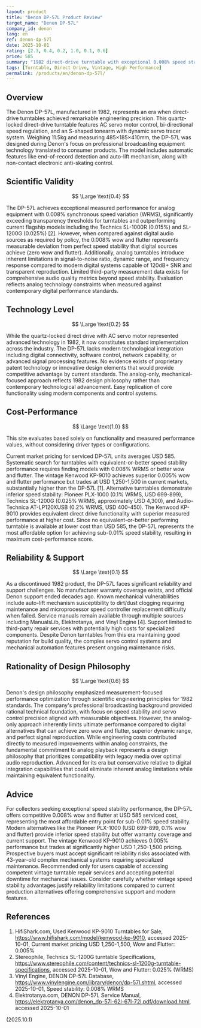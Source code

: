 ```yaml
---
layout: product
title: "Denon DP-57L Product Review"
target_name: "Denon DP-57L"
company_id: denon
lang: en
ref: denon-dp-57l
date: 2025-10-01
rating: [2.3, 0.4, 0.2, 1.0, 0.1, 0.6]
price: 585
summary: "1982 direct-drive turntable with exceptional 0.008% speed stability, competitive with vintage high-end models, but limited by outdated technology and discontinued support"
tags: [Turntable, Direct Drive, Vintage, High Performance]
permalink: /products/en/denon-dp-57l/
---
```


## Overview

The Denon DP-57L, manufactured in 1982, represents an era when direct-drive turntables achieved remarkable engineering precision. This quartz-locked direct-drive turntable features AC servo motor control, bi-directional speed regulation, and an S-shaped tonearm with dynamic servo tracer system. Weighing 11.5kg and measuring 485×185×410mm, the DP-57L was designed during Denon's focus on professional broadcasting equipment technology translated to consumer products. The model includes automatic features like end-of-record detection and auto-lift mechanism, along with non-contact electronic anti-skating control.

## Scientific Validity

$$ \Large \text{0.4} $$

The DP-57L achieves exceptional measured performance for analog equipment with 0.008% synchronous speed variation (WRMS), significantly exceeding transparency thresholds for turntables and outperforming current flagship models including the Technics SL-1000R (0.015%) and SL-1200G (0.025%) [2]. However, when compared against digital audio sources as required by policy, the 0.008% wow and flutter represents measurable deviation from perfect speed stability that digital sources achieve (zero wow and flutter). Additionally, analog turntables introduce inherent limitations in signal-to-noise ratio, dynamic range, and frequency response compared to modern digital systems capable of 120dB+ SNR and transparent reproduction. Limited third-party measurement data exists for comprehensive audio quality metrics beyond speed stability. Evaluation reflects analog technology constraints when measured against contemporary digital performance standards.

## Technology Level

$$ \Large \text{0.2} $$

While the quartz-locked direct drive with AC servo motor represented advanced technology in 1982, it now constitutes standard implementation across the industry. The DP-57L lacks modern technological integration including digital connectivity, software control, network capability, or advanced signal processing features. No evidence exists of proprietary patent technology or innovative design elements that would provide competitive advantage by current standards. The analog-only, mechanical-focused approach reflects 1982 design philosophy rather than contemporary technological advancement. Easy replication of core functionality using modern components and control systems.

## Cost-Performance

$$ \Large \text{1.0} $$

This site evaluates based solely on functionality and measured performance values, without considering driver types or configurations.

Current market pricing for serviced DP-57L units averages USD 585. Systematic search for turntables with equivalent-or-better speed stability performance requires finding models with 0.008% WRMS or better wow and flutter. The vintage Kenwood KP-9010 achieves superior 0.005% wow and flutter performance but trades at USD 1,250-1,500 in current markets, substantially higher than the DP-57L [1]. Alternative turntables demonstrate inferior speed stability: Pioneer PLX-1000 (0.1% WRMS, USD 699-899), Technics SL-1200G (0.025% WRMS, approximately USD 4,300), and Audio-Technica AT-LP120XUSB (0.2% WRMS, USD 400-450). The Kenwood KP-9010 provides equivalent direct drive functionality with superior measured performance at higher cost. Since no equivalent-or-better performing turntable is available at lower cost than USD 585, the DP-57L represents the most affordable option for achieving sub-0.01% speed stability, resulting in maximum cost-performance score.

## Reliability & Support

$$ \Large \text{0.1} $$

As a discontinued 1982 product, the DP-57L faces significant reliability and support challenges. No manufacturer warranty coverage exists, and official Denon support ended decades ago. Known mechanical vulnerabilities include auto-lift mechanism susceptibility to dirt/dust clogging requiring maintenance and microprocessor speed controller replacement difficulty when failed. Service manuals remain available through multiple sources including ManualsLib, Elektrotanya, and Vinyl Engine [4]. Support limited to third-party repair services with potentially high costs for specialized components. Despite Denon turntables from this era maintaining good reputation for build quality, the complex servo control systems and mechanical automation features present ongoing maintenance risks.

## Rationality of Design Philosophy

$$ \Large \text{0.6} $$

Denon's design philosophy emphasized measurement-focused performance optimization through scientific engineering principles for 1982 standards. The company's professional broadcasting background provided rational technical foundation, with focus on speed stability and servo control precision aligned with measurable objectives. However, the analog-only approach inherently limits ultimate performance compared to digital alternatives that can achieve zero wow and flutter, superior dynamic range, and perfect signal reproduction. While engineering costs contributed directly to measured improvements within analog constraints, the fundamental commitment to analog playback represents a design philosophy that prioritizes compatibility with legacy media over optimal audio reproduction. Advanced for its era but conservative relative to digital integration capabilities that could eliminate inherent analog limitations while maintaining equivalent functionality.

## Advice

For collectors seeking exceptional speed stability performance, the DP-57L offers competitive 0.008% wow and flutter at USD 585 serviced cost, representing the most affordable entry point for sub-0.01% speed stability. Modern alternatives like the Pioneer PLX-1000 (USD 699-899, 0.1% wow and flutter) provide inferior speed stability but offer warranty coverage and current support. The vintage Kenwood KP-9010 achieves 0.005% performance but trades at significantly higher USD 1,250-1,500 pricing. Prospective buyers must accept significant reliability risks associated with 43-year-old complex mechanical systems requiring specialized maintenance. Recommended only for users capable of accessing competent vintage turntable repair services and accepting potential downtime for mechanical issues. Consider carefully whether vintage speed stability advantages justify reliability limitations compared to current production alternatives offering comprehensive support and modern features.

## References

1. HifiShark.com, Used Kenwood KP-9010 Turntables for Sale, https://www.hifishark.com/model/kenwood-kp-9010, accessed 2025-10-01, Current market pricing USD 1,250-1,500, Wow and Flutter: 0.005%
2. Stereophile, Technics SL-1200G turntable Specifications, https://www.stereophile.com/content/technics-sl-1200g-turntable-specifications, accessed 2025-10-01, Wow and Flutter: 0.025% (WRMS)
3. Vinyl Engine, DENON DP-57L Database, https://www.vinylengine.com/library/denon/dp-57l.shtml, accessed 2025-10-01, Speed stability: 0.008% WRMS
4. Elektrotanya.com, DENON DP-57L Service Manual, https://elektrotanya.com/denon_dp-57l-62l-67l-72l.pdf/download.html, accessed 2025-10-01

(2025.10.1)
